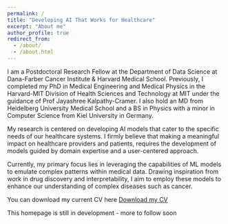 ```yaml
---
permalink: /
title: "Developing AI That Works for Healthcare"
excerpt: "About me"
author_profile: true
redirect_from: 
  - /about/
  - /about.html
---
```


I am a Postdoctoral Research Fellow at the Department of Data Science at Dana-Farber Cancer Institute & Harvard Medical School. Previously, I completed my PhD in Medical Engineering and Medical Physics in the Harvard-MIT Division of Health Sciences and Technology at MIT under the guidance of Prof Jayashree Kalpathy-Cramer. I also hold an MD from Heidelberg University Medical School and a BS in Physics with a minor in Computer Science from Kiel University in Germany.
 
My research is centered on developing AI models that cater to the specific needs of our healthcare systems. I firmly believe that making a meaningful impact on healthcare providers and patients, requires the development of models guided by domain expertise and a user-centered approach. 
 
Currently, my primary focus lies in leveraging the capabilities of ML models to emulate complex patterns within medical data. Drawing inspiration from work in drug discovery and interpretability, I aim to employ these models to enhance our understanding of complex diseases such as cancer.

You can download my current CV here [Download my CV](../downloads/CV_KHoebel.pdf)

This homepage is still in development - more to follow soon


